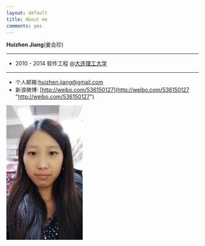 ```yaml
---
layout: default
title: About me
comments: yes
---
```


**Huizhen Jiang**(姜会珍)

---
- 2010 - 2014 软件工程 @[大连理工大学](http://www.dlut.edu.cn/)   


----
- 个人邮箱:[huizhen.jiang@gmail.com](huizhen.jiang@gmail.com "huizhen.jiang@gmail.com")   
- 新浪微博: [http://weibo.com/536150127](http://weibo.com/536150127 "http://weibo.com/536150127")  

![](/image/face.jpg)